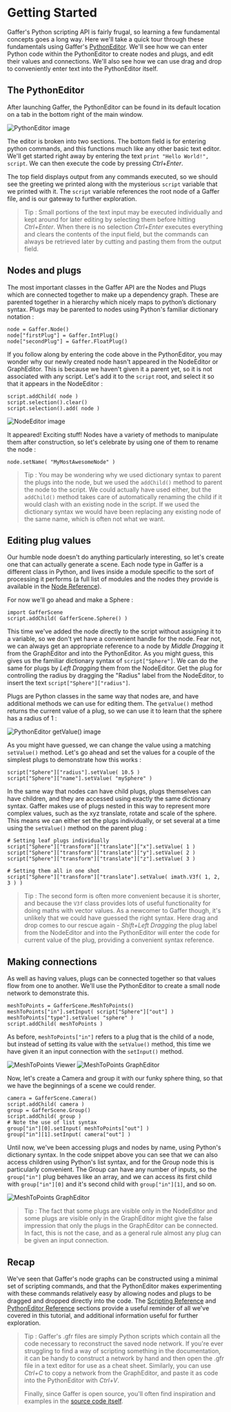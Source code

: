 Getting Started
===============

Gaffer's Python scripting API is fairly frugal, so learning a few fundamental concepts goes a long way. Here we'll take a quick tour through these fundamentals using Gaffer's [PythonEditor][1]. We'll see how we can enter Python code within the PythonEditor to create nodes and plugs, and edit their values and connections. We'll also see how we can use drag and drop to conveniently enter text into the PythonEditor itself.

The PythonEditor
----------------

After launching Gaffer, the PythonEditor can be found in its default location on a tab in the bottom right of the main window.

![PythonEditor image](images/pythonEditor.png)

The editor is broken into two sections. The bottom field is for entering python commands, and this functions much like any other basic text editor. We'll get started right away by entering the text `print "Hello World!", script`. We can then execute the code by pressing _Ctrl+Enter_.

The top field displays output from any commands executed, so we should see the greeting we printed along with the mysterious `script` variable that we printed with it. The `script` variable references the root node of a Gaffer file, and is our gateway to further exploration.

> Tip : Small portions of the text input may be executed individually and kept around for later
> editing by selecting them before hitting _Ctrl+Enter_. When there is no selection
> _Ctrl+Enter_ executes everything and clears the contents of the input field, but the commands
> can always be retrieved later by cutting and pasting them from the output field.

Nodes and plugs
---------------

The most important classes in the Gaffer API are the Nodes and Plugs which are connected together to make up a dependency graph. These are parented together in a hierarchy which nicely maps to python’s dictionary syntax. Plugs may be parented to nodes using Python's familiar dictionary notation :

```
node = Gaffer.Node()
node["firstPlug"] = Gaffer.IntPlug()
node["secondPlug"] = Gaffer.FloatPlug()
```

If you follow along by entering the code above in the PythonEditor, you may wonder why our newly created node hasn't appeared in the NodeEditor or GraphEditor. This is because we haven't given it a parent yet, so it is not associated with any script. Let's add it to the `script` root, and select it so that it appears in the NodeEditor :

```
script.addChild( node )
script.selection().clear()
script.selection().add( node )
```

![NodeEditor image](images/nodeEditor.png)

It appeared! Exciting stuff! Nodes have a variety of methods to manipulate them after construction, so let's celebrate by using one of them to rename the node :

```
node.setName( "MyMostAwesomeNode" )
```

> Tip : You may be wondering why we used dictionary syntax to parent the plugs into the node, but
> we used the `addChild()` method to parent the node to the script. We could actually have used
> either, but the `addChild()` method takes care of automatically renaming the child if it would
> clash with an existing node in the script. If we used the dictionary syntax we would have been
> replacing any existing node of the same name, which is often not what we want.

Editing plug values
-------------------

Our humble node doesn't do anything particularly interesting, so let's create one that can actually generate a scene. Each node type in Gaffer is a different class in Python, and lives inside a module specific to the sort of processing it performs (a full list of modules and the nodes they provide is available in the [Node Reference][2]).

For now we'll go ahead and make a Sphere :

```
import GafferScene
script.addChild( GafferScene.Sphere() )
```

This time we've added the node directly to the script without assigning it to a variable, so we don't yet have a convenient handle for the node. Fear not, we can always get an appropriate reference to a node by _Middle Dragging_ it from the GraphEditor and into the PythonEditor. As you might guess, this gives us the familiar dictionary syntax of `script["Sphere"]`. We can do the same for plugs by _Left Dragging_ them from the NodeEditor. Get the plug for controlling the radius by dragging the "Radius" label from the NodeEditor, to insert the text `script["Sphere"]["radius"]`.

Plugs are Python classes in the same way that nodes are, and have additional methods we can use for editing them. The `getValue()` method returns the current value of a plug, so we can use it to learn that the sphere has a radius of 1 :

![PythonEditor getValue() image](images/pythonEditorGetValue.png)

As you might have guessed, we can change the value using a matching `setValue()` method. Let's go ahead and set the values for a couple of the simplest plugs to demonstrate how this works :

```
script["Sphere"]["radius"].setValue( 10.5 )
script["Sphere"]["name"].setValue( "mySphere" )
```

In the same way that nodes can have child plugs, plugs themselves can have children, and they are accessed using exactly the same dictionary syntax. Gaffer makes use of plugs nested in this way to represent more complex values, such as the xyz translate, rotate and scale of the sphere. This means we can either set the plugs individually, or set several at a time using the `setValue()` method on the parent plug :

```
# Setting leaf plugs individually
script["Sphere"]["transform"]["translate"]["x"].setValue( 1 )
script["Sphere"]["transform"]["translate"]["y"].setValue( 2 )
script["Sphere"]["transform"]["translate"]["z"].setValue( 3 )

# Setting them all in one shot
script["Sphere"]["transform"]["translate"].setValue( imath.V3f( 1, 2, 3 ) )
```

> Tip : The second form is often more convenient because it is shorter, and because the `V3f` class
> provides lots of useful functionality for doing maths with vector values. As a newcomer to Gaffer
> though, it's unlikely that we could have guessed the right syntax. Here drag and drop comes to our
> rescue again - _Shift+Left Dragging_ the plug label from the NodeEditor and into the PythonEditor
> will enter the code for current value of the plug, providing a convenient syntax reference.

Making connections
------------------

As well as having values, plugs can be connected together so that values flow from one to another. We'll use the PythonEditor to create a small node network to demonstrate this.

```
meshToPoints = GafferScene.MeshToPoints()
meshToPoints["in"].setInput( script["Sphere"]["out"] )
meshToPoints["type"].setValue( "sphere" )
script.addChild( meshToPoints )
```

As before, `meshToPoints["in"]` refers to a plug that is the child of a node, but instead of setting its value with the `setValue()` method, this time we have given it an input connection with the `setInput()` method.

![MeshToPoints Viewer](images/meshToPointsViewer.png)
![MeshToPoints GraphEditor](images/meshToPointsGraphEditor.png)

Now, let's create a Camera and group it with our funky sphere thing, so that we have the beginnings of a scene we could render.

```
camera = GafferScene.Camera()
script.addChild( camera )
group = GafferScene.Group()
script.addChild( group )
# Note the use of list syntax
group["in"][0].setInput( meshToPoints["out"] )
group["in"][1].setInput( camera["out"] )
```

Until now, we've been accessing plugs and nodes by name, using Python's dictionary syntax. In the code snippet above you can see that we can also access children using Python's list syntax, and for the Group node this is particularly convenient. The Group can have any number of inputs, so the `group["in"]` plug behaves like an array, and we can access its first child with `group["in"][0]` and it's second child with `group["in"][1]`, and so on.

![MeshToPoints GraphEditor](images/group.png)

> Tip : The fact that some plugs are visible only in the NodeEditor and some plugs are visible only in the GraphEditor might give the false impression that only the plugs in the GraphEditor can be connected. In fact, this is not the case, and as a general rule almost any plug can be given an input connection.

Recap
-----

We've seen that Gaffer's node graphs can be constructed using a minimal set of scripting commands, and that the PythonEditor makes experimenting with these commands relatively easy by allowing nodes and plugs to be dragged and dropped directly into the code. The [Scripting Reference][3] and [PythonEditor Reference][1] sections provide a useful reminder of all we've covered in this tutorial, and additional information useful for further exploration.

> Tip : Gaffer's .gfr files are simply Python scripts which contain all the code necessary
> to reconstruct the saved node network. If you're ever struggling to find a way of scripting
> something in the documentation, it can be handy to construct a network by hand and then open
> the .gfr file in a text editor for use as a cheat sheet. Similarly, you can use _Ctrl+C_
> to copy a network from the GraphEditor, and paste it as code into the PythonEditor with _Ctrl+V_.
>
> Finally, since Gaffer is open source, you'll often find inspiration and examples in the
> [source code itself][4].



[1]: ../../../Reference/UIReference/PythonEditor.md
[2]: ../../../Reference/NodeReference/index.md
[3]: ../../../Reference/ScriptingReference/index.md
[4]: https://github.com/GafferHQ/gaffer/tree/!GAFFER_VERSION!
